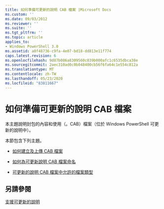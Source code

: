 ```yaml
---
title: 如何準備可更新的說明 CAB 檔案 |Microsoft Docs
ms.custom: ''
ms.date: 09/03/2012
ms.reviewer: ''
ms.suite: ''
ms.tgt_pltfrm: ''
ms.topic: article
applies_to:
- Windows PowerShell 3.0
ms.assetid: a8f48736-c9fa-4e07-bd18-dd813e11f774
caps.latest.revision: 6
ms.openlocfilehash: 9d87b086a8309560c039b000afc1c6535dbca38e
ms.sourcegitcommit: 2aec310ad0c0b048400cb56f6fa64c1e554c812a
ms.translationtype: MT
ms.contentlocale: zh-TW
ms.lasthandoff: 05/23/2020
ms.locfileid: "83811667"
---
```

# <a name="how-to-prepare-updatable-help-cab-files"></a>如何準備可更新的說明 CAB 檔案

本主題說明封包的內容和使用（。CAB）檔案（位於 Windows PowerShell 可更新的說明中）。

本節包含下列主題。

- [如何建立及上傳 CAB 檔案](./how-to-create-and-upload-cab-files.md)

- [如何為可更新說明 CAB 檔案命名](./how-to-name-an-updatable-help-cab-file.md)

- [可更新的說明 CAB 檔案中允許的檔案類型](./file-types-permitted-in-an-updatable-help-cab-file.md)

## <a name="see-also"></a>另請參閱

[支援可更新的說明](./supporting-updatable-help.md)
